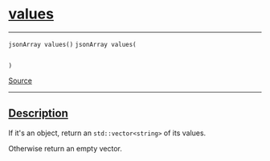 
<h1 id="values">
 <a href="#/api/json/value" class="anchor">
   <span>values</span>
  </a>
</h1>

<div class="signature">

<hr>

  <div class="definition-container">
    <div class="definition">
      <code class="desktop-only"><span class="token keyword">jsonArray</span> values()</code>
      <code class="mobile-only"><span class="token keyword">jsonArray</span> values(
    
)</code>
      <div class="flex-spacing"></div>
      <a href="https://github.com/libocca/occa/blob/06c83625/include/occa/types/json.hpp#L798" target="_blank">Source</a>
    </div>
    
  </div>

  <hr>
</div>


<h2 id="description">
 <a href="#/api/json/value?id=description" class="anchor">
   <span>Description</span>
  </a>
</h2>

If it's an object, return an `std::vector<string>` of its values.

Otherwise return an empty vector.
